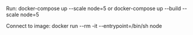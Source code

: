 Run:
docker-compose up --scale node=5
or
docker-compose up --build --scale node=5

Connect to image:
docker run --rm -it --entrypoint=/bin/sh node

